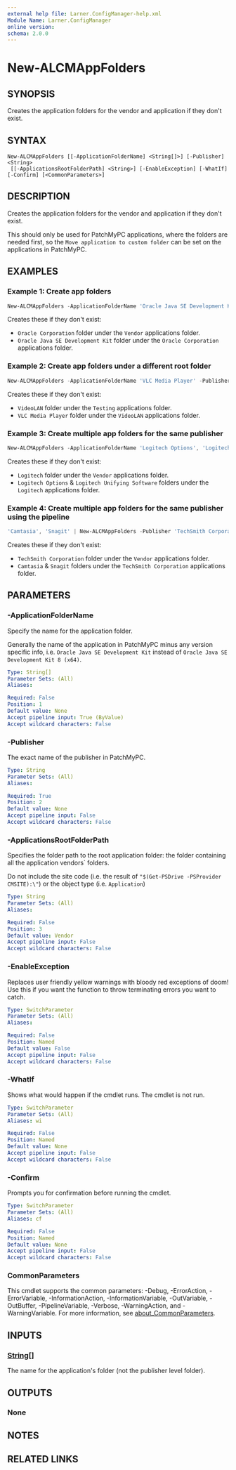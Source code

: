 ```yaml
---
external help file: Larner.ConfigManager-help.xml
Module Name: Larner.ConfigManager
online version:
schema: 2.0.0
---
```


# New-ALCMAppFolders

## SYNOPSIS

Creates the application folders for the vendor and application if they don't exist.

## SYNTAX

```
New-ALCMAppFolders [[-ApplicationFolderName] <String[]>] [-Publisher] <String>
 [[-ApplicationsRootFolderPath] <String>] [-EnableException] [-WhatIf] [-Confirm] [<CommonParameters>]
```

## DESCRIPTION

Creates the application folders for the vendor and application if they don't exist.

This should only be used for PatchMyPC applications, where the folders are needed first, so the `Move application to custom folder` can be set on the applications in PatchMyPC.

## EXAMPLES

### Example 1: Create app folders

```powershell
New-ALCMAppFolders -ApplicationFolderName 'Oracle Java SE Development Kit' -Publisher 'Oracle Corporation'
```

Creates these if they don't exist:

- `Oracle Corporation` folder under the `Vendor` applications folder.
- `Oracle Java SE Development Kit` folder under the `Oracle Corporation` applications folder.

### Example 2: Create app folders under a different root folder

```powershell
New-ALCMAppFolders -ApplicationFolderName 'VLC Media Player' -Publisher VideoLAN -ApplicationsRootFolderPath Testing
```

Creates these if they don't exist:

- `VideoLAN` folder under the `Testing` applications folder.
- `VLC Media Player` folder under the `VideoLAN` applications folder.

### Example 3: Create multiple app folders for the same publisher

```powershell
New-ALCMAppFolders -ApplicationFolderName 'Logitech Options', 'Logitech Unifying Software' -Publisher Logitech
```

Creates these if they don't exist:

- `Logitech` folder under the `Vendor` applications folder.
- `Logitech Options` & `Logitech Unifying Software` folders under the `Logitech` applications folder.

### Example 4: Create multiple app folders for the same publisher using the pipeline

```powershell
'Camtasia', 'Snagit' | New-ALCMAppFolders -Publisher 'TechSmith Corporation'
```

Creates these if they don't exist:

- `TechSmith Corporation` folder under the `Vendor` applications folder.
- `Camtasia` & `Snagit` folders under the `TechSmith Corporation` applications folder.

## PARAMETERS

### -ApplicationFolderName

Specify the name for the application folder.

Generally the name of the application in PatchMyPC minus any version specific info, i.e. `Oracle Java SE Development Kit` instead of `Oracle Java SE Development Kit 8 (x64)`.

```yaml
Type: String[]
Parameter Sets: (All)
Aliases:

Required: False
Position: 1
Default value: None
Accept pipeline input: True (ByValue)
Accept wildcard characters: False
```

### -Publisher

The exact name of the publisher in PatchMyPC.

```yaml
Type: String
Parameter Sets: (All)
Aliases:

Required: True
Position: 2
Default value: None
Accept pipeline input: False
Accept wildcard characters: False
```

### -ApplicationsRootFolderPath

Specifies the folder path to the root application folder: the folder containing all the application vendors` folders.

Do not include the site code (i.e. the result of `"$(Get-PSDrive -PSProvider CMSITE):\"`) or the object type (i.e. `Application`)

```yaml
Type: String
Parameter Sets: (All)
Aliases:

Required: False
Position: 3
Default value: Vendor
Accept pipeline input: False
Accept wildcard characters: False
```

### -EnableException

Replaces user friendly yellow warnings with bloody red exceptions of doom! Use this if you want the function to throw terminating errors you want to catch.

```yaml
Type: SwitchParameter
Parameter Sets: (All)
Aliases:

Required: False
Position: Named
Default value: False
Accept pipeline input: False
Accept wildcard characters: False
```

### -WhatIf

Shows what would happen if the cmdlet runs.
The cmdlet is not run.

```yaml
Type: SwitchParameter
Parameter Sets: (All)
Aliases: wi

Required: False
Position: Named
Default value: None
Accept pipeline input: False
Accept wildcard characters: False
```

### -Confirm

Prompts you for confirmation before running the cmdlet.

```yaml
Type: SwitchParameter
Parameter Sets: (All)
Aliases: cf

Required: False
Position: Named
Default value: None
Accept pipeline input: False
Accept wildcard characters: False
```

### CommonParameters

This cmdlet supports the common parameters: -Debug, -ErrorAction, -ErrorVariable, -InformationAction, -InformationVariable, -OutVariable, -OutBuffer, -PipelineVariable, -Verbose, -WarningAction, and -WarningVariable. For more information, see [about_CommonParameters](http://go.microsoft.com/fwlink/?LinkID=113216).

## INPUTS

### [String[]](https://learn.microsoft.com/en-us/dotnet/api/system.string)

The name for the application's folder (not the publisher level folder).

## OUTPUTS

### None

## NOTES

## RELATED LINKS
